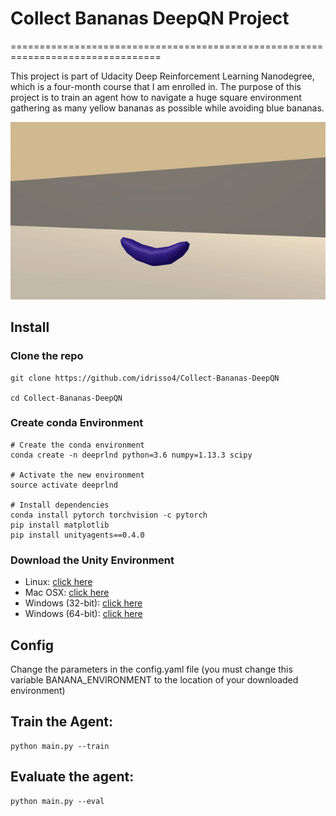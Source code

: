 # Collect Bananas DeepQN Project

================================================================================

This project is part of Udacity Deep Reinforcement Learning Nanodegree, which is a four-month course that I am enrolled in. The purpose of this project is to train an agent how to navigate a huge square environment gathering as many yellow bananas as possible while avoiding blue bananas.

![Environment](banana.gif)


## Install


### Clone the repo

```
git clone https://github.com/idrisso4/Collect-Bananas-DeepQN

cd Collect-Bananas-DeepQN
```

### Create conda Environment

```
# Create the conda environment
conda create -n deeprlnd python=3.6 numpy=1.13.3 scipy

# Activate the new environment
source activate deeprlnd

# Install dependencies
conda install pytorch torchvision -c pytorch
pip install matplotlib
pip install unityagents==0.4.0
```

### Download the Unity Environment

- Linux: [click here](https://s3-us-west-1.amazonaws.com/udacity-drlnd/P1/Banana/Banana_Linux.zip)
- Mac OSX: [click here](https://s3-us-west-1.amazonaws.com/udacity-drlnd/P1/Banana/Banana.app.zip)
- Windows (32-bit): [click here](https://s3-us-west-1.amazonaws.com/udacity-drlnd/P1/Banana/Banana_Windows_x86.zip)
- Windows (64-bit): [click here](https://s3-us-west-1.amazonaws.com/udacity-drlnd/P1/Banana/Banana_Windows_x86_64.zip)

## Config

Change the parameters in the config.yaml file
(you must change this variable BANANA_ENVIRONMENT to the location of your downloaded environment)

## Train the Agent:

```
python main.py --train
```

## Evaluate the agent:

```
python main.py --eval
```
